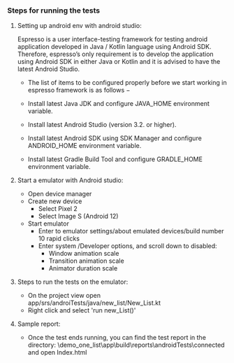 ### Steps for running the tests

1.  Setting up android env with android studio:

    Espresso is a user interface-testing framework for testing android application developed in Java / Kotlin language using Android SDK. Therefore, espresso’s only requirement is to develop the application using Android SDK in either Java or Kotlin and it is advised to have the latest Android Studio.

    - The list of items to be configured properly before we start working in espresso framework is as follows −

    - Install latest Java JDK and configure JAVA_HOME environment variable.

    - Install latest Android Studio (version 3.2. or higher).

    - Install latest Android SDK using SDK Manager and configure ANDROID_HOME environment variable.

    - Install latest Gradle Build Tool and configure GRADLE_HOME environment variable.

2.  Start a emulator with Android studio:

    - Open device manager
    - Create new device
      - Select Pixel 2
      - Select Image S (Android 12)
    - Start emulator
      - Enter to emulator settings/about emulated devices/build number 10 rapid clicks
      - Enter system /Developer options, and scroll down to disabled:
        - Window animation scale
        - Transition animation scale
        - Animator duration scale

3.  Steps to run the tests on the emulator:

    - On the project view open app/srs/androiTests/java/new_list/New_List.kt
    - Right click and select 'run new_List()'

4.  Sample report:

    - Once the test ends running, you can find the test report in the directory: \demo_one_list\app\build\reports\androidTests\connected and open Index.html
